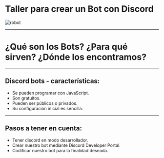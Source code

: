 # Taller para crear un Bot con Discord

![robot](https://taxes.com.ar/images/bots/01.png)

---

# ¿Qué son los Bots? ¿Para qué sirven? ¿Dónde los encontramos?

---

## Discord bots - características:

- Se pueden programar con JavaScript.
- Son gratuitos.
- Pueden ser públicos o privados.
- Su configuración inicial es sencilla.

---

## Pasos a tener en cuenta:

- Tener discord en modo desarrollador.
- Crear nuestro bot mediante Discord Developer Portal.
- Codificar nuestro bot para la finalidad deseada.
